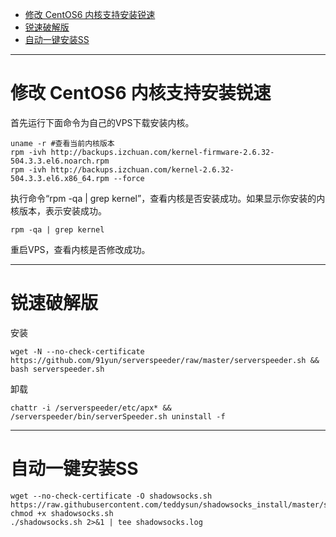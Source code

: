 - [修改 CentOS6 内核支持安装锐速](#%e4%bf%ae%e6%94%b9-centos6-%e5%86%85%e6%a0%b8%e6%94%af%e6%8c%81%e5%ae%89%e8%a3%85%e9%94%90%e9%80%9f)
- [锐速破解版](#%e9%94%90%e9%80%9f%e7%a0%b4%e8%a7%a3%e7%89%88)
- [自动一键安装SS](#%e8%87%aa%e5%8a%a8%e4%b8%80%e9%94%ae%e5%ae%89%e8%a3%85ss)

---

# 修改 CentOS6 内核支持安装锐速

首先运行下面命令为自己的VPS下载安装内核。

```shell
uname -r #查看当前内核版本
rpm -ivh http://backups.izchuan.com/kernel-firmware-2.6.32-504.3.3.el6.noarch.rpm  
rpm -ivh http://backups.izchuan.com/kernel-2.6.32-504.3.3.el6.x86_64.rpm --force
```

执行命令“rpm -qa | grep kernel”，查看内核是否安装成功。如果显示你安装的内核版本，表示安装成功。

```shell
rpm -qa | grep kernel
```

重启VPS，查看内核是否修改成功。

---

# 锐速破解版

安装

```shell
wget -N --no-check-certificate https://github.com/91yun/serverspeeder/raw/master/serverspeeder.sh && bash serverspeeder.sh
```

卸载

```shell
chattr -i /serverspeeder/etc/apx* && /serverspeeder/bin/serverSpeeder.sh uninstall -f
```

---

# 自动一键安装SS

```shell
wget --no-check-certificate -O shadowsocks.sh https://raw.githubusercontent.com/teddysun/shadowsocks_install/master/shadowsocks.sh
chmod +x shadowsocks.sh
./shadowsocks.sh 2>&1 | tee shadowsocks.log
```
